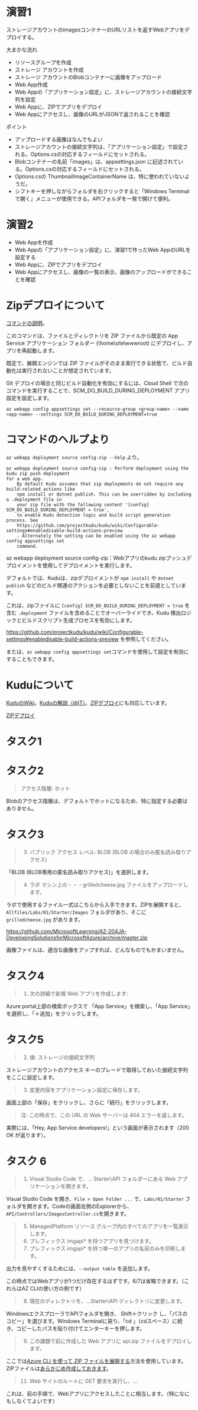 # 演習1

ストレージアカウントのimagesコンテナーのURLリストを返すWebアプリをデプロイする。

大まかな流れ

- リソースグループを作成
- ストレージ アカウントを作成
- ストレージ アカウントのBlobコンテナーに画像をアップロード
- Web App作成
- Web Appの「アプリケーション設定」に、ストレージアカウントの接続文字列を設定
- Web Appに、ZIPでアプリをデプロイ
- Web Appにアクセスし、画像のURLがJSONで返されることを確認

ポイント

- アップロードする画像はなんでもよい
- ストレージアカウントの接続文字列は、「アプリケーション設定」で設定される。Options.csの対応するフィールドにセットされる。
- Blobコンテナーの名前「images」は、appsettings.json に記述されている。Options.csの対応するフィールドにセットされる。
- Options.csの ThumbnailImageContainerName は、特に使われていないようだ。
- シフトキーを押しながらフォルダを右クリックすると「Windows Terminalで開く」メニューが使用できる。APIフォルダを一発で開けて便利。

# 演習2

- Web Appを作成
- Web Appの「アプリケーション設定」に、演習1で作ったWeb AppのURLを設定する
- Web Appに、ZIPでアプリをデプロイ
- Web Appにアクセスし、画像の一覧の表示、画像のアップロードができることを確認

# Zipデプロイについて

[コマンドの説明](https://docs.microsoft.com/ja-jp/azure/app-service/deploy-zip#deploy-zip-file-with-azure-cli)。


このコマンドは、ファイルとディレクトリを ZIP ファイルから既定の App Service アプリケーション フォルダー (\\home\\site\\wwwroot) にデプロイし、アプリを再起動します。

既定で、展開エンジンでは ZIP ファイルがそのまま実行できる状態で、ビルド自動化は実行されないことが想定されています。 

Git デプロイの場合と同じビルド自動化を有効にするには、Cloud Shell で次のコマンドを実行することで、SCM_DO_BUILD_DURING_DEPLOYMENT アプリ設定を設定します。

`az webapp config appsettings set --resource-group <group-name> --name <app-name> --settings SCM_DO_BUILD_DURING_DEPLOYMENT=true`

# コマンドのヘルプより

`az webapp deployment source config-zip --help` より。

```
az webapp deployment source config-zip : Perform deployment using the kudu zip push deployment
for a web app.
    By default Kudu assumes that zip deployments do not require any build-related actions like
    npm install or dotnet publish. This can be overridden by including a .deployment file in
    your zip file with the following content '[config] SCM_DO_BUILD_DURING_DEPLOYMENT = true',
    to enable Kudu detection logic and build script generation process. See
    https://github.com/projectkudu/kudu/wiki/Configurable-settings#enabledisable-build-actions-preview
    . Alternately the setting can be enabled using the az webapp config appsettings set
    command.
```

az webapp deployment source config-zip：Webアプリのkudu zipプッシュデプロイメントを使用してデプロイメントを実行します。

デフォルトでは、Kuduは、zipデプロイメントが `npm install` や `dotnet publish` などのビルド関連のアクションを必要としないことを前提としています。

これは、zipファイルに `[config] SCM_DO_BUILD_DURING_DEPLOYMENT = true` を含む `.deployment` ファイルを含めることでオーバーライドでき、Kudu 検出ロジックとビルドスクリプト生成プロセスを有効にします。

https://github.com/projectkudu/kudu/wiki/Configurable-settings#enabledisable-build-actions-preview を参照してください。

または、`az webapp config appsettings set`コマンドを使用して設定を有効にすることもできます。

# Kuduについて

[KuduのWiki](https://github.com/projectkudu/kudu)。[Kuduの解説（@IT）](https://www.atmarkit.co.jp/ait/articles/1707/27/news024_3.html)。[ZIPデプロイ](https://github.com/projectkudu/kudu/wiki/Deploying-from-a-zip-file-or-url)にも対応しています。

[ZIPデプロイ](https://docs.microsoft.com/ja-jp/azure/app-service/deploy-zip#create-a-project-zip-file)


# タスク1


# タスク2

> アクセス階層: ホット

Blobのアクセス階層は、デフォルトでホットになるため、特に指定する必要はありません。

# タスク3

> 3. パブリック アクセス レベル: BLOB (BLOB の場合のみ匿名読み取りアクセス)

「BLOB (BLOB専用の匿名読み取りアクセス)」を選択します。

> 4. ラボ マシン上の・・・grilledcheese.jpg ファイルをアップロードします。

ラボで使用するファイル一式はこちらから入手できます。ZIPを展開すると、`Allfiles/Labs/01/Starter/Images` フォルダがあり、そこに `grilledcheese.jpg` があります。

https://github.com/MicrosoftLearning/AZ-204JA-DevelopingSolutionsforMicrosoftAzure/archive/master.zip

画像ファイルは、適当な画像をアップすれば、どんなものでもかまいません。

# タスク4

> 1. 次の詳細で新規 Web アプリを作成します:

Azure portal上部の検索ボックスで 「App Service」を検索し、「App Service」を選択し、「＋追加」をクリックします。

# タスク5

> 2. 値: ストレージの接続文字列

ストレージアカウントのアクセス キーのブレードで取得しておいた接続文字列をここに設定します。

> 3. 変更内容をアプリケーション設定に保存します。

画面上部の「保存」をクリックし、さらに「続行」をクリックします。

> 注: この時点で、この URL の Web サーバーは 404 エラーを返します。

実際には、「Hey, App Service developers!」という画面が表示されます（200 OK が返ります）。


# タスク 6

> 1. Visual Studio Code で、... Starter\\API フォルダーにある Web アプリケーションを開きます。

Visual Studio Code を開き、`File > Open Folder ...`  で、`Labs/01/Starter` フォルダを開きます。Codeの画面左側のExplorerから、`API/Controllers/ImagesController.cs`を開きます。

> 5. ManagedPlatform リソース グループ内のすべてのアプリを一覧表示します。
> 6. プレフィックス imgapi* を持つアプリを見つけます。
> 7. プレフィックス imgapi* を持つ単一のアプリの名前のみを印刷します。

出力を見やすくするためには、`--output table` を追加します。

この時点ではWebアプリが1つだけ存在するはずです。6/7は省略できます。（これらはAZ CLIの使い方の例です）

> 8. 現在のディレクトリを、...Starter\\API ディレクトリに変更します。

WindowsエクスプローラでAPIフォルダを開き、 Shift＋クリック し、「パスのコピー」を選びます。Windows Terminalに戻り、「cd 」（cdスペース）に続き、コピーしたパスを貼り付けてエンターキーを押します。

> 9. この課題で前に作成した Web アプリに api.zip ファイルをデプロイします。

ここでは[Azure CLI を使って ZIP ファイルを展開する](https://docs.microsoft.com/ja-jp/azure/app-service/deploy-zip#deploy-zip-file-with-azure-cli)方法を使用しています。ZIPファイルは[あらかじめ作成しておきます](https://docs.microsoft.com/ja-jp/azure/app-service/deploy-zip#create-a-project-zip-file)。

> 11. Web サイトのルートに GET 要求を実行し、...

これは、前の手順で、Webアプリにアクセスしたことに相当します。（特になにもしなくてよいです）

